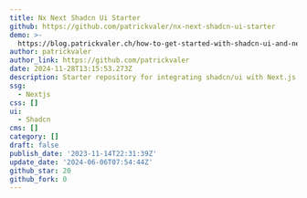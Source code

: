 ```yaml
---
title: Nx Next Shadcn Ui Starter
github: https://github.com/patrickvaler/nx-next-shadcn-ui-starter
demo: >-
  https://blog.patrickvaler.ch/how-to-get-started-with-shadcn-ui-and-next-js-within-a-nx-monorepo-57908f48b4ef
author: patrickvaler
author_link: https://github.com/patrickvaler
date: 2024-11-28T13:15:53.273Z
description: Starter repository for integrating shadcn/ui with Next.js in an Nx monorepo
ssg:
  - Nextjs
css: []
ui:
  - Shadcn
cms: []
category: []
draft: false
publish_date: '2023-11-14T22:31:39Z'
update_date: '2024-06-06T07:54:44Z'
github_star: 20
github_fork: 0
---
```


